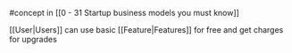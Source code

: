 #concept in [[0 - 31 Startup business models you must know]]

[[User|Users]] can use basic [[Feature|Features]] for free and get charges for upgrades

